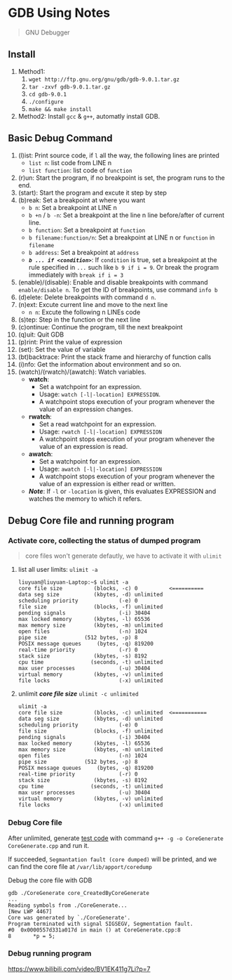 # GDB Using Notes

> GNU Debugger

## Install

1.	Method1:
	1.	`wget http://ftp.gnu.org/gnu/gdb/gdb-9.0.1.tar.gz`
	2.	`tar -zxvf gdb-9.0.1.tar.gz`
	3.	`cd gdb-9.0.1`
	4.	`./configure`
	5.	`make && make install`
2.	Method2:
	Install `gcc` & `g++`, automatly install GDB.

## Basic Debug Command

1.	(l)ist: Print source code, if `l` all the way, the following lines are printed
	+	`list n`: list code from LINE n
	+	`list function`: list code of `function`
1.	(r)un: Start the program, if no breakpoint is set, the program runs to the end.
2.	(start): Start the program and excute it step by step
7.	(b)reak: Set a breakpoint at where you want
	+	`b n`: Set a breakpoint at LINE n
	+	`b +n` / `b -n`: Set a breakpoint at the line n line before/after of current line.
	+	`b function`: Set a breakpoint at `function`
	+	`b filename:function/n`: Set a breakpoint at LINE n or `function` in `filename`
	+	`b address`: Set a breakpoint at `address`
	+	***`b ... if <condition>`***: If `condition` is true, set a breakpoint at the rule specified in `...` such like `b 9 if i = 9`. Or break the program immediately with `break if i = 3`
3.	(enable)/(disable): Enable and disable breakpoints with command `enable/disable n`. To get the ID of breakpoints, use command `info b`
4.	(d)elete: Delete breakpoints with command `d n`. 
2.	(n)ext: Excute current line and move to the next line
	+	`n n`: Excute the following n LINEs code
3.	(s)tep: Step in the function or the next line	
5.	(c)ontinue: Continue the program, till the next breakpoint	
6.	(q)uit: Quit GDB
4.	(p)rint: Print the value of expression
4.	(set): Set the value of variable
4.	(bt)backtrace: Print the stack frame and hierarchy of function calls
8.	(i)nfo: Get the information about environment and so on.
9.	(watch)/(rwatch)/(awatch): Watch variables.
	+	**watch**: 
		*	Set a watchpoint for an expression.
		*	Usage: `watch [-l|-location] EXPRESSION`. 
		*	A watchpoint stops execution of your program whenever the value of an expression changes.
	+	**rwatch**:
		* Set a read watchpoint for an expression.
		* Usage: `rwatch [-l|-location] EXPRESSION`
		* A watchpoint stops execution of your program whenever the value of an expression is read.
	+	**awatch**:
		* Set a watchpoint for an expression.
		* Usage: `awatch [-l|-location] EXPRESSION`
		* A watchpoint stops execution of your program whenever the value of an expression is either read or written.
	+	***Note***: If `-l` or `-location` is given, this evaluates EXPRESSION and watches the memory to which it refers.

## Debug Core file and running program

### Activate core, collecting the status of dumped program

> core files won't generate defautly, we have to activate it with `ulimit`

1.	list all user limits: `ulimit -a`
	```shell
	liuyuan@liuyuan-Laptop:~$ ulimit -a
	core file size          (blocks, -c) 0			<==========
	data seg size           (kbytes, -d) unlimited
	scheduling priority             (-e) 0
	file size               (blocks, -f) unlimited
	pending signals                 (-i) 30404
	max locked memory       (kbytes, -l) 65536
	max memory size         (kbytes, -m) unlimited
	open files                      (-n) 1024
	pipe size            (512 bytes, -p) 8
	POSIX message queues     (bytes, -q) 819200
	real-time priority              (-r) 0
	stack size              (kbytes, -s) 8192
	cpu time               (seconds, -t) unlimited
	max user processes              (-u) 30404
	virtual memory          (kbytes, -v) unlimited
	file locks                      (-x) unlimited
	```
2.	unlimit ***core file size*** `ulimit -c unlimited`
	```shell
	ulimit -a
	core file size          (blocks, -c) unlimited	<===========
	data seg size           (kbytes, -d) unlimited
	scheduling priority             (-e) 0
	file size               (blocks, -f) unlimited
	pending signals                 (-i) 30404
	max locked memory       (kbytes, -l) 65536
	max memory size         (kbytes, -m) unlimited
	open files                      (-n) 1024
	pipe size            (512 bytes, -p) 8
	POSIX message queues     (bytes, -q) 819200
	real-time priority              (-r) 0
	stack size              (kbytes, -s) 8192
	cpu time               (seconds, -t) unlimited
	max user processes              (-u) 30404
	virtual memory          (kbytes, -v) unlimited
	file locks                      (-x) unlimited
	```

### Debug Core file

After unlimited, generate [test code](./TestCodes/1_CoreGenerateTest/CoreGenerate.cpp) with command `g++ -g -o CoreGenerate CoreGenerate.cpp` and run it.

If succeeded, `Segmantation fault (core dumped)` will be printed, and we can find the core file at `/var/lib/apport/coredump`

Debug the core file with GDB

```shell
gdb ./CoreGenerate core_CreatedByCoreGenerate
...
Reading symbols from ./CoreGenerate...
[New LWP 4467]
Core was generated by `./CoreGenerate'.
Program terminated with signal SIGSEGV, Segmentation fault.
#0  0x0000557d331a017d in main () at CoreGenerate.cpp:8
8		*p = 5;
```

### Debug running program

https://www.bilibili.com/video/BV1EK411g7Li?p=7

